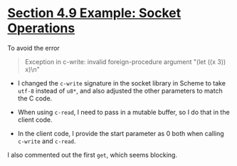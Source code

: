 # [Section 4.9 Example: Socket Operations](https://cisco.github.io/ChezScheme/csug9.5/foreign.html#./foreign:h9)

To avoid the error
> Exception in c-write: invalid foreign-procedure argument "(let ((x 3)) x)\n"

- I changed the `c-write` signature in the socket library  in Scheme to take `utf-8` instead of `u8*`, and also adjusted the other parameters to match the C code.

- When using `c-read`, I need to pass in a mutable buffer, so I do that in the client code.

- In the client code, I provide the start parameter as 0 both when calling `c-write` and `c-read`.

I also commented out the first `get`, which seems blocking.
